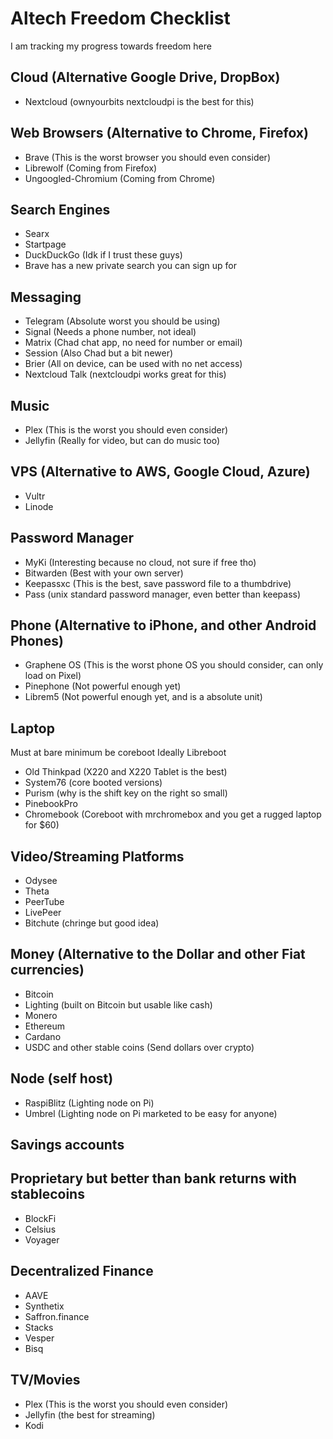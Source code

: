 # Altech Freedom Checklist

I am tracking my progress towards freedom here

## Cloud (Alternative Google Drive, DropBox)
- Nextcloud (ownyourbits nextcloudpi is the best for this)

## Web Browsers (Alternative to Chrome, Firefox)

- Brave (This is the worst browser you should even consider)
- Librewolf (Coming from Firefox) 
- Ungoogled-Chromium (Coming from Chrome)

## Search Engines

- Searx
- Startpage
- DuckDuckGo (Idk if I trust these guys)
- Brave has a new private search you can sign up for

## Messaging

- Telegram (Absolute worst you should be using) 
- Signal (Needs a phone number, not ideal)
- Matrix (Chad chat app, no need for number or email)
- Session (Also Chad but a bit newer)
- Brier (All on device, can be used with no net access)
- Nextcloud Talk (nextcloudpi works great for this)


## Music
- Plex (This is the worst you should even consider)
- Jellyfin (Really for video, but can do music too)

## VPS (Alternative to AWS, Google Cloud, Azure)
- Vultr
- Linode

## Password Manager

- MyKi (Interesting because no cloud, not sure if free tho)
- Bitwarden (Best with your own server)
- Keepassxc (This is the best, save password file to a thumbdrive)
- Pass (unix standard password manager, even better than keepass)

## Phone (Alternative to iPhone, and other Android Phones)

- Graphene OS (This is the worst phone OS you should consider, can only load on Pixel)
- Pinephone (Not powerful enough yet)
- Librem5 (Not powerful enough yet, and is a absolute unit)

## Laptop

Must at bare minimum be coreboot
Ideally Libreboot

- Old Thinkpad (X220 and X220 Tablet is the best)
- System76 (core booted versions)
- Purism (why is the shift key on the right so small)
- PinebookPro 
- Chromebook (Coreboot with mrchromebox and you get a rugged laptop for $60)

## Video/Streaming Platforms

- Odysee
- Theta
- PeerTube
- LivePeer
- Bitchute (chringe but good idea)

## Money (Alternative to the Dollar and other Fiat currencies)

- Bitcoin
- Lighting (built on Bitcoin but usable like cash)
- Monero
- Ethereum
- Cardano
- USDC and other stable coins (Send dollars over crypto)

## Node (self host)
- RaspiBlitz (Lighting node on Pi)
- Umbrel (Lighting node on Pi marketed to be easy for anyone)

## Savings accounts

## Proprietary but better than bank returns with stablecoins

- BlockFi
- Celsius
- Voyager

## Decentralized Finance

- AAVE
- Synthetix
- Saffron.finance
- Stacks
- Vesper
- Bisq

## TV/Movies

- Plex (This is the worst you should even consider)
- Jellyfin (the best for streaming)
- Kodi 

